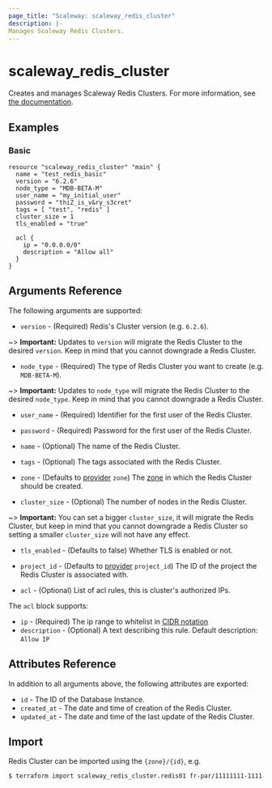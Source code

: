 ```yaml
---
page_title: "Scaleway: scaleway_redis_cluster"
description: |-
Manages Scaleway Redis Clusters.
---
```


# scaleway_redis_cluster

Creates and manages Scaleway Redis Clusters.
For more information, see [the documentation](https://developers.scaleway.com/en/products/redis/api).

## Examples

### Basic

```hcl
resource "scaleway_redis_cluster" "main" {
  name = "test_redis_basic"
  version = "6.2.6"
  node_type = "MDB-BETA-M"
  user_name = "my_initial_user"
  password = "thiZ_is_v&ry_s3cret"
  tags = [ "test", "redis" ]
  cluster_size = 1
  tls_enabled = "true"
  
  acl {
    ip = "0.0.0.0/0"
    description = "Allow all"
  }
}
```

## Arguments Reference

The following arguments are supported:

- `version` - (Required) Redis's Cluster version (e.g. `6.2.6`).

~> **Important:** Updates to `version` will migrate the Redis Cluster to the desired `version`. Keep in mind that you cannot downgrade a Redis Cluster.

- `node_type` - (Required) The type of Redis Cluster you want to create (e.g. `MDB-BETA-M`).

~> **Important:** Updates to `node_type` will migrate the Redis Cluster to the desired `node_type`. Keep in mind that you cannot downgrade a Redis Cluster.

- `user_name` - (Required) Identifier for the first user of the Redis Cluster.

- `password` - (Required) Password for the first user of the Redis Cluster.

- `name` - (Optional) The name of the Redis Cluster.

- `tags` - (Optional) The tags associated with the Redis Cluster.

- `zone` - (Defaults to [provider](../index.md) `zone`) The [zone](../guides/regions_and_zones.md#zones) in which the Redis Cluster should be created.

- `cluster_size` - (Optional) The number of nodes in the Redis Cluster.

~> **Important:** You can set a bigger `cluster_size`, it will migrate the Redis Cluster, but keep in mind that you cannot downgrade a Redis Cluster so setting a smaller `cluster_size` will not have any effect.

- `tls_enabled` - (Defaults to false) Whether TLS is enabled or not.

- `project_id` - (Defaults to [provider](../index.md) `project_id`) The ID of the project the Redis Cluster is associated with.

- `acl` - (Optional) List of acl rules, this is cluster's authorized IPs.

The `acl` block supports:

- `ip` - (Required) The ip range to whitelist in [CIDR notation](https://en.wikipedia.org/wiki/Classless_Inter-Domain_Routing#CIDR_notation)
- `description` - (Optional) A text describing this rule. Default description: `Allow IP`

## Attributes Reference

In addition to all arguments above, the following attributes are exported:

- `id` - The ID of the Database Instance.
- `created_at` - The date and time of creation of the Redis Cluster.
- `updated_at` - The date and time of the last update of the Redis Cluster.


## Import

Redis Cluster can be imported using the `{zone}/{id}`, e.g.

```bash
$ terraform import scaleway_redis_cluster.redis01 fr-par/11111111-1111-1111-1111-111111111111
```
